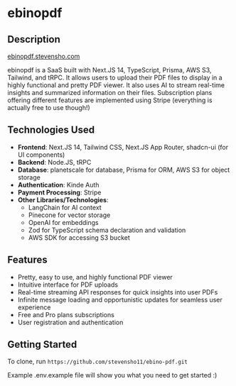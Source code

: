 # ebinopdf

## Description

[ebinopdf.stevensho.com](https://ebinopdf.stevensho.com)

ebinopdf is a SaaS built with Next.JS 14, TypeScript, Prisma, AWS S3, Tailwind, and tRPC. It allows users to upload their PDF files to display in a highly functional and pretty PDF viewer. It also uses AI to stream real-time insights and summarized information on their files. Subscription plans offering different features are implemented using Stripe (everything is actually free to use though!) 

## Technologies Used

- **Frontend**: Next.JS 14, Tailwind CSS, Next.JS App Router, shadcn-ui (for UI components)
- **Backend**: Node.JS, tRPC
- **Database**: planetscale for database, Prisma for ORM, AWS S3 for object storage
- **Authentication**: Kinde Auth
- **Payment Processing**: Stripe
- **Other Libraries/Technologies**:
  - LangChain for AI context
  - Pinecone for vector storage
  - OpenAI for embeddings
  - Zod for TypeScript schema declaration and validation
  - AWS SDK for accessing S3 bucket

## Features

- Pretty, easy to use, and highly functional PDF viewer
- Intuitive interface for PDF uploads
- Real-time streaming API responses for quick insights into user PDFs
- Infinite message loading and opportunistic updates for seamless user experience
- Free and Pro plans subscriptions
- User registration and authentication

## Getting Started

To clone, run
`https://github.com/stevensho11/ebino-pdf.git`

Example .env.example file will show you what you need to get started :)
